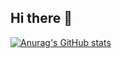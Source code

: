 ## Hi there 👋

[![Anurag's GitHub stats](https://github-readme-stats.vercel.app/api?username=jtx121)](https://github.com/anuraghazra/github-readme-stats)
<div id="title" align=center>
